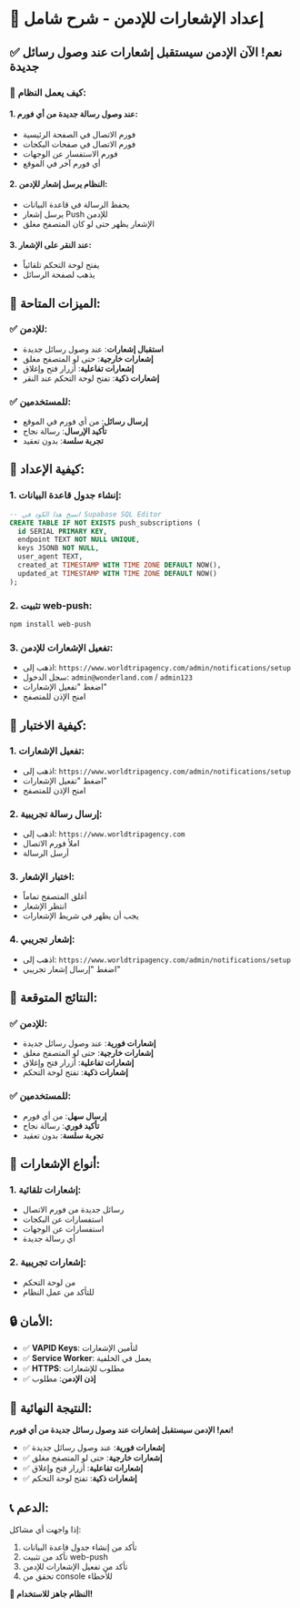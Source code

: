 # 🔔 إعداد الإشعارات للإدمن - شرح شامل

## ✅ نعم! الآن الإدمن سيستقبل إشعارات عند وصول رسائل جديدة

### 🎯 كيف يعمل النظام:

#### 1. **عند وصول رسالة جديدة من أي فورم**:
- فورم الاتصال في الصفحة الرئيسية
- فورم الاتصال في صفحات البكجات
- فورم الاستفسار عن الوجهات
- أي فورم آخر في الموقع

#### 2. **النظام يرسل إشعار للإدمن**:
- يحفظ الرسالة في قاعدة البيانات
- يرسل إشعار Push للإدمن
- الإشعار يظهر حتى لو كان المتصفح مغلق

#### 3. **عند النقر على الإشعار**:
- يفتح لوحة التحكم تلقائياً
- يذهب لصفحة الرسائل

## 🚀 الميزات المتاحة:

### ✅ **للإدمن**:
- **استقبال إشعارات**: عند وصول رسائل جديدة
- **إشعارات خارجية**: حتى لو المتصفح مغلق
- **إشعارات تفاعلية**: أزرار فتح وإغلاق
- **إشعارات ذكية**: تفتح لوحة التحكم عند النقر

### ✅ **للمستخدمين**:
- **إرسال رسائل**: من أي فورم في الموقع
- **تأكيد الإرسال**: رسالة نجاح
- **تجربة سلسة**: بدون تعقيد

## 🧪 كيفية الإعداد:

### 1. **إنشاء جدول قاعدة البيانات**:
```sql
-- انسخ هذا الكود في Supabase SQL Editor
CREATE TABLE IF NOT EXISTS push_subscriptions (
  id SERIAL PRIMARY KEY,
  endpoint TEXT NOT NULL UNIQUE,
  keys JSONB NOT NULL,
  user_agent TEXT,
  created_at TIMESTAMP WITH TIME ZONE DEFAULT NOW(),
  updated_at TIMESTAMP WITH TIME ZONE DEFAULT NOW()
);
```

### 2. **تثبيت web-push**:
```bash
npm install web-push
```

### 3. **تفعيل الإشعارات للإدمن**:
- اذهب إلى: `https://www.worldtripagency.com/admin/notifications/setup`
- سجل الدخول: `admin@wonderland.com` / `admin123`
- اضغط "تفعيل الإشعارات"
- امنح الإذن للمتصفح

## 🧪 كيفية الاختبار:

### 1. **تفعيل الإشعارات**:
- اذهب إلى: `https://www.worldtripagency.com/admin/notifications/setup`
- اضغط "تفعيل الإشعارات"
- امنح الإذن للمتصفح

### 2. **إرسال رسالة تجريبية**:
- اذهب إلى: `https://www.worldtripagency.com`
- املأ فورم الاتصال
- أرسل الرسالة

### 3. **اختبار الإشعار**:
- أغلق المتصفح تماماً
- انتظر الإشعار
- يجب أن يظهر في شريط الإشعارات

### 4. **إشعار تجريبي**:
- اذهب إلى: `https://www.worldtripagency.com/admin/notifications/setup`
- اضغط "إرسال إشعار تجريبي"

## 🎯 النتائج المتوقعة:

### ✅ **للإدمن**:
- **إشعارات فورية**: عند وصول رسائل جديدة
- **إشعارات خارجية**: حتى لو المتصفح مغلق
- **إشعارات تفاعلية**: أزرار فتح وإغلاق
- **إشعارات ذكية**: تفتح لوحة التحكم

### ✅ **للمستخدمين**:
- **إرسال سهل**: من أي فورم
- **تأكيد فوري**: رسالة نجاح
- **تجربة سلسة**: بدون تعقيد

## 📱 أنواع الإشعارات:

### 1. **إشعارات تلقائية**:
- رسائل جديدة من فورم الاتصال
- استفسارات عن البكجات
- استفسارات عن الوجهات
- أي رسالة جديدة

### 2. **إشعارات تجريبية**:
- من لوحة التحكم
- للتأكد من عمل النظام

## 🔒 الأمان:

- ✅ **VAPID Keys**: لتأمين الإشعارات
- ✅ **Service Worker**: يعمل في الخلفية
- ✅ **HTTPS**: مطلوب للإشعارات
- ✅ **إذن الإدمن**: مطلوب

## 🎊 النتيجة النهائية:

**نعم! الإدمن سيستقبل إشعارات عند وصول رسائل جديدة من أي فورم!**

- ✅ **إشعارات فورية**: عند وصول رسائل جديدة
- ✅ **إشعارات خارجية**: حتى لو المتصفح مغلق
- ✅ **إشعارات تفاعلية**: أزرار فتح وإغلاق
- ✅ **إشعارات ذكية**: تفتح لوحة التحكم

## 📞 الدعم:

إذا واجهت أي مشاكل:
1. تأكد من إنشاء جدول قاعدة البيانات
2. تأكد من تثبيت web-push
3. تأكد من تفعيل الإشعارات للإدمن
4. تحقق من console للأخطاء

**🎉 النظام جاهز للاستخدام!**
